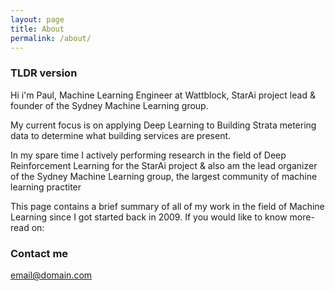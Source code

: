 ```yaml
---
layout: page
title: About
permalink: /about/
---
```


### TLDR version


Hi i'm Paul, Machine Learning Engineer at Wattblock, StarAi project lead & founder of the Sydney Machine Learning group.

My current focus is on applying Deep Learning to Building Strata metering data to determine what building services are present.

In my spare time I actively performing research in the field of Deep Reinforcement Learning for the StarAi project & also am the lead organizer of the Sydney Machine Learning group, the largest community of machine learning practiter

This page contains a brief summary of all of my work in the field of Machine Learning since I got started back in 2009. If you would like to know more- read on:


### Contact me

[email@domain.com](mailto:email@domain.com)
